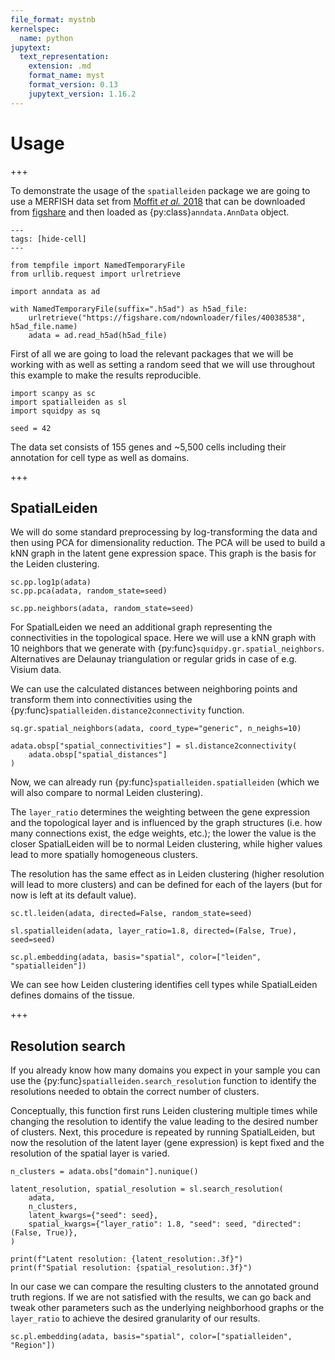 ```yaml
---
file_format: mystnb
kernelspec:
  name: python
jupytext:
  text_representation:
    extension: .md
    format_name: myst
    format_version: 0.13
    jupytext_version: 1.16.2
---
```


# Usage

+++

To demonstrate the usage of the `spatialleiden` package we are going to use a MERFISH data set from [Moffit _et al._ 2018](https://doi.org/10.1126/science.aau5324) that can be downloaded from [figshare](https://figshare.com/articles/dataset/MERFISH_datasets/22565170) and then loaded as {py:class}`anndata.AnnData` object.

```{code-cell} ipython3
---
tags: [hide-cell]
---

from tempfile import NamedTemporaryFile
from urllib.request import urlretrieve

import anndata as ad

with NamedTemporaryFile(suffix=".h5ad") as h5ad_file:
    urlretrieve("https://figshare.com/ndownloader/files/40038538", h5ad_file.name)
    adata = ad.read_h5ad(h5ad_file)
```

First of all we are going to load the relevant packages that we will be working with as well as setting a random seed that we will use throughout this example to make the results reproducible.

```{code-cell} ipython3
import scanpy as sc
import spatialleiden as sl
import squidpy as sq

seed = 42
```

The data set consists of 155 genes and ~5,500 cells including their annotation for cell type as well as domains.

+++

## SpatialLeiden

We will do some standard preprocessing by log-transforming the data and then using PCA for dimensionality reduction. The PCA will be used to build a kNN graph in the latent gene expression space. This graph is the basis for the Leiden clustering.

```{code-cell} ipython3
sc.pp.log1p(adata)
sc.pp.pca(adata, random_state=seed)

sc.pp.neighbors(adata, random_state=seed)
```

For SpatialLeiden we need an additional graph representing the connectivities in the topological space. Here we will use a kNN graph with 10 neighbors that we generate with {py:func}`squidpy.gr.spatial_neighbors`. Alternatives are Delaunay triangulation or regular grids in case of e.g. Visium data.

We can use the calculated distances between neighboring points and transform them into connectivities using the {py:func}`spatialleiden.distance2connectivity` function.

```{code-cell} ipython3
sq.gr.spatial_neighbors(adata, coord_type="generic", n_neighs=10)

adata.obsp["spatial_connectivities"] = sl.distance2connectivity(
    adata.obsp["spatial_distances"]
)
```

Now, we can already run {py:func}`spatialleiden.spatialleiden` (which we will also compare to normal Leiden clustering).

The `layer_ratio` determines the weighting between the gene expression and the topological layer and is influenced by the graph structures (i.e. how many connections exist, the edge weights, etc.); the lower the value is the closer SpatialLeiden will be to normal Leiden clustering, while higher values lead to more spatially homogeneous clusters.

The resolution has the same effect as in Leiden clustering (higher resolution will lead to more clusters) and can be defined for each of the layers (but for now is left at its default value).

```{code-cell} ipython3
sc.tl.leiden(adata, directed=False, random_state=seed)

sl.spatialleiden(adata, layer_ratio=1.8, directed=(False, True), seed=seed)

sc.pl.embedding(adata, basis="spatial", color=["leiden", "spatialleiden"])
```

We can see how Leiden clustering identifies cell types while SpatialLeiden defines domains of the tissue.

+++

## Resolution search

If you already know how many domains you expect in your sample you can use the {py:func}`spatialleiden.search_resolution` function to identify the resolutions needed to obtain the correct number of clusters.

Conceptually, this function first runs Leiden clustering multiple times while changing the resolution to identify the value leading to the desired number of clusters. Next, this procedure is repeated by running SpatialLeiden, but now the resolution of the latent layer (gene expression) is kept fixed and the resolution of the spatial layer is varied.

```{code-cell} ipython3
n_clusters = adata.obs["domain"].nunique()

latent_resolution, spatial_resolution = sl.search_resolution(
    adata,
    n_clusters,
    latent_kwargs={"seed": seed},
    spatial_kwargs={"layer_ratio": 1.8, "seed": seed, "directed": (False, True)},
)

print(f"Latent resolution: {latent_resolution:.3f}")
print(f"Spatial resolution: {spatial_resolution:.3f}")
```

In our case we can compare the resulting clusters to the annotated ground truth regions. If we are not satisfied with the results, we can go back and tweak other parameters such as the underlying neighborhood graphs or the `layer_ratio` to achieve the desired granularity of our results.

```{code-cell} ipython3
sc.pl.embedding(adata, basis="spatial", color=["spatialleiden", "Region"])
```
